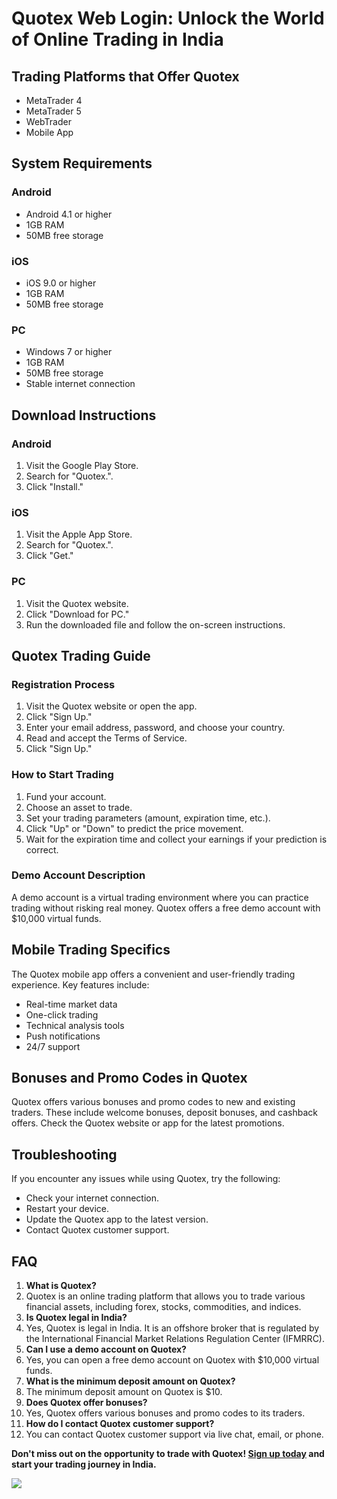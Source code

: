 # Quotex Web Login: Unlock the World of Online Trading in India

## Trading Platforms that Offer Quotex

-   MetaTrader 4
-   MetaTrader 5
-   WebTrader
-   Mobile App

## System Requirements

### Android

-   Android 4.1 or higher
-   1GB RAM
-   50MB free storage

### iOS

-   iOS 9.0 or higher
-   1GB RAM
-   50MB free storage

### PC

-   Windows 7 or higher
-   1GB RAM
-   50MB free storage
-   Stable internet connection

## Download Instructions

### Android

1.  Visit the Google Play Store.
2.  Search for "Quotex.".
3.  Click "Install."

### iOS

1.  Visit the Apple App Store.
2.  Search for "Quotex.".
3.  Click "Get."

### PC

1.  Visit the Quotex website.
2.  Click "Download for PC."
3.  Run the downloaded file and follow the on-screen instructions.

## Quotex Trading Guide

### Registration Process

1.  Visit the Quotex website or open the app.
2.  Click "Sign Up."
3.  Enter your email address, password, and choose your country.
4.  Read and accept the Terms of Service.
5.  Click "Sign Up."

### How to Start Trading

1.  Fund your account.
2.  Choose an asset to trade.
3.  Set your trading parameters (amount, expiration time, etc.).
4.  Click "Up" or "Down" to predict the price movement.
5.  Wait for the expiration time and collect your earnings if your
    prediction is correct.

### Demo Account Description

A demo account is a virtual trading environment where you can practice
trading without risking real money. Quotex offers a free demo account
with \$10,000 virtual funds.

## Mobile Trading Specifics

The Quotex mobile app offers a convenient and user-friendly trading
experience. Key features include:

-   Real-time market data
-   One-click trading
-   Technical analysis tools
-   Push notifications
-   24/7 support

## Bonuses and Promo Codes in Quotex

Quotex offers various bonuses and promo codes to new and existing
traders. These include welcome bonuses, deposit bonuses, and cashback
offers. Check the Quotex website or app for the latest promotions.

## Troubleshooting

If you encounter any issues while using Quotex, try the following:

-   Check your internet connection.
-   Restart your device.
-   Update the Quotex app to the latest version.
-   Contact Quotex customer support.

## FAQ

1.  **What is Quotex?**
2.  Quotex is an online trading platform that allows you to trade
    various financial assets, including forex, stocks, commodities, and
    indices.
3.  **Is Quotex legal in India?**
4.  Yes, Quotex is legal in India. It is an offshore broker that is
    regulated by the International Financial Market Relations Regulation
    Center (IFMRRC).
5.  **Can I use a demo account on Quotex?**
6.  Yes, you can open a free demo account on Quotex with \$10,000
    virtual funds.
7.  **What is the minimum deposit amount on Quotex?**
8.  The minimum deposit amount on Quotex is \$10.
9.  **Does Quotex offer bonuses?**
10. Yes, Quotex offers various bonuses and promo codes to its traders.
11. **How do I contact Quotex customer support?**
12. You can contact Quotex customer support via live chat, email, or
    phone.

**Don\'t miss out on the opportunity to trade with Quotex! [Sign up
today](\%22https://traff.sbs/brokerqxsignup\%22) and start your trading
journey in India.**

[![](https://static.quotex.io/files/3_en/300_250.jpg)](https://traff.sbs/brokerqxlid)

